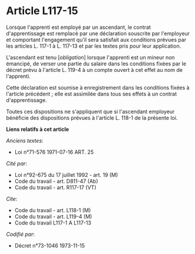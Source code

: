 # Article L117-15

Lorsque l'apprenti est employé par un ascendant, le contrat d'apprentissage est remplacé par une déclaration souscrite par
l'employeur et comportant l'engagement qu'il sera satisfait aux conditions prévues par les articles L. 117-1 à L. 117-13 et
par les textes pris pour leur application.

L'ascendant est tenu [*obligation*] lorsque l'apprenti est un mineur non émancipé, de verser une partie du salaire dans les
conditions fixées par le décret prévu à l'article L. 119-4 à un compte ouvert à cet effet au nom de l'apprenti.

Cette déclaration est soumise à enregistrement dans les conditions fixées à l'article précédent ; elle est assimilée dans
tous ses effets à un contrat d'apprentissage.

Toutes ces dispositions ne s'appliquent que si l'ascendant employeur bénéficie des dispositions prévues à l'article L. 118-1
de la présente loi.

**Liens relatifs à cet article**

_Anciens textes_:

  - Loi n°71-576 1971-07-16 ART. 25

_Cité par_:

  - Loi n°92-675 du 17 juillet 1992 - art. 19 (M)
  - Code du travail - art. D811-47 (Ab)
  - Code du travail - art. R117-17 (VT)

_Cite_:

  - Code du travail - art. L118-1 (M)
  - Code du travail - art. L119-4 (M)
  - Code du travail L117-1 A L117-13

_Codifié par_:

  - Décret n°73-1046 1973-11-15
